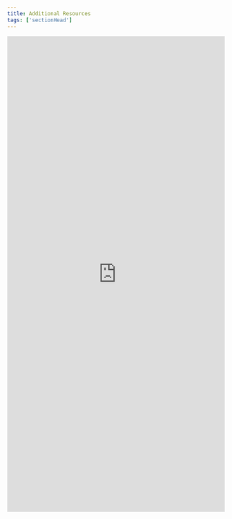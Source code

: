 ```yaml
---
title: Additional Resources
tags: ['sectionHead']
---
```



<iframe style="border: 0; width: 100%; height: 1100px;" allowfullscreen frameborder="0" src="https://raindrop.io/cl21/designing-connected-learning-services-25852978/embed/sort=title&hide=header%2C+excerpt%2C+info%2C+add"></iframe>